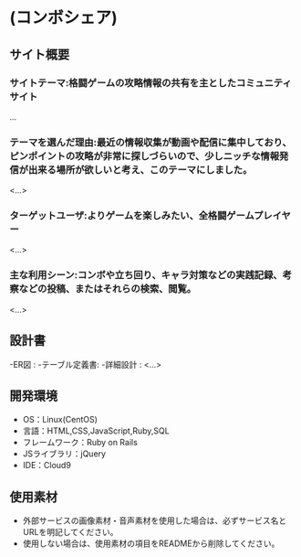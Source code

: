 # <ComboShare>(コンボシェア)

## サイト概要
### サイトテーマ:格闘ゲームの攻略情報の共有を主としたコミュニティサイト
...

### テーマを選んだ理由:最近の情報収集が動画や配信に集中しており、ピンポイントの攻略が非常に探しづらいので、少しニッチな情報発信が出来る場所が欲しいと考え、このテーマにしました。
<...>

### ターゲットユーザ:よりゲームを楽しみたい、全格闘ゲームプレイヤー
<...>

### 主な利用シーン:コンボや立ち回り、キャラ対策などの実践記録、考察などの投稿、またはそれらの検索、閲覧。
<...>

## 設計書
-ER図          :
-テーブル定義書:
-詳細設計      :
<...>

## 開発環境
- OS：Linux(CentOS)
- 言語：HTML,CSS,JavaScript,Ruby,SQL
- フレームワーク：Ruby on Rails
- JSライブラリ：jQuery
- IDE：Cloud9

## 使用素材
- 外部サービスの画像素材・音声素材を使用した場合は、必ずサービス名とURLを明記してください。
- 使用しない場合は、使用素材の項目をREADMEから削除してください。
